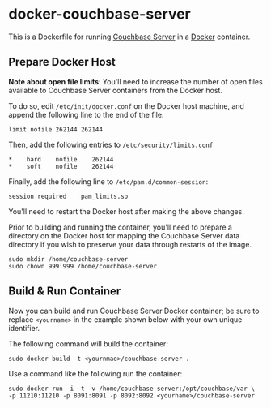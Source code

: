 # docker-couchbase-server

This is a Dockerfile for running [Couchbase Server](http://couchbase.com/)
in a [Docker](http://www.docker.io) container.

## Prepare Docker Host

**Note about open file limits**: You'll need to increase the number of open
files available to Couchbase Server containers from the Docker host.

To do so, edit `/etc/init/docker.conf` on the Docker host machine, and append
the following line to the end of the file:

```
limit nofile 262144 262144
```

Then, add the following entries to `/etc/security/limits.conf`

```
*    hard    nofile    262144
*    soft    nofile    262144
```

Finally, add the following line to `/etc/pam.d/common-session`:

```
session	required	pam_limits.so
```

You'll need to restart the Docker host after making the above changes.

Prior to building and running the container, you'll need to prepare a
directory on the Docker host for mapping the Couchbase Server data
directory if you wish to preserve your data through restarts of the image.

```
sudo mkdir /home/couchbase-server
sudo chown 999:999 /home/couchbase-server
```

## Build & Run Container

Now you can build and run Couchbase Server Docker container; be sure to
replace `<yourname>` in the example shown below with your own unique
identifier.

The following command will build the container:

```
sudo docker build -t <yournmae>/couchbase-server .
```

Use a command like the following run the container:
  
``` 
sudo docker run -i -t -v /home/couchbase-server:/opt/couchbase/var \
-p 11210:11210 -p 8091:8091 -p 8092:8092 <yourname>/couchbase-server
```
